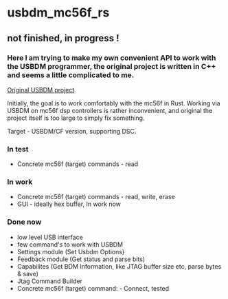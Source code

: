 # usbdm_mc56f_rs

## not finished, in progress !

###  Here I am trying to make my own convenient API to work with the USBDM programmer, the original project is written in C++ and seems a little complicated to me.
 [Original USBDM project](https://github.com/podonoghue/usbdm-eclipse-makefiles-build/tree/85cc87da0808b8fe4ba4ec6ac7f2c450a89fc34e).

 Initially, the goal is to work comfortably with the mc56f in Rust. Working via USBDM on mc56f dsp controllers is rather inconvenient, and original the project itself is too large to simply fix something.
 
 Target - USBDM/CF version, supporting DSC.
 
 ###  In test
* Concrete mc56f (target) commands - read

###  In work
* Concrete mc56f (target) commands - read, write, erase 
* GUI - ideally hex buffer, In work now

###  Done now
* low level USB interface
* few command's to work with USBDM
* Settings module (Set Usbdm Options)
* Feedback module (Get status and parse bits)
* Capabilites (Get BDM Information, like JTAG buffer size etc, parse bytes & save)
* Jtag Command Builder
* Concrete mc56f (target) command: - Connect, tested


